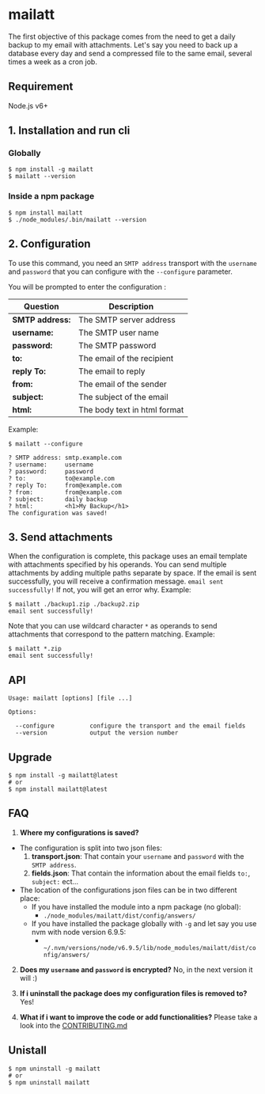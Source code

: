 # mailatt

The first objective of this package comes from the need to get a daily backup to my email with attachments. Let's say you need to back up a database every day and send a compressed file to the same email, several times a week as a cron job.

## Requirement
Node.js v6+

## 1. Installation and run cli

### Globally
```
$ npm install -g mailatt
$ mailatt --version
```

### Inside a npm package
```
$ npm install mailatt
$ ./node_modules/.bin/mailatt --version
```

## 2. Configuration
To use this command, you need an `SMTP address` transport with the `username` and `password` that you can configure with the `--configure` parameter.

You will be prompted to enter the configuration :

Question | Description
--- | ---
**SMTP address:** | The SMTP server address
**username:** | The SMTP user name
**password:** | The SMTP password
**to:** | The email of the recipient
**reply To:** | The email to reply
**from:** | The email of the sender
**subject:** | The subject of the email
**html:** | The body text in html format

Example:

```
$ mailatt --configure

? SMTP address: smtp.example.com
? username:     username
? password:     password
? to:           to@example.com
? reply To:     from@example.com
? from:         from@example.com
? subject:      daily backup
? html:         <h1>My Backup</h1>
The configuration was saved!
```

## 3. Send attachments
When the configuration is complete, this package uses an email template with attachments specified by his operands. You can send multiple attachments by adding multiple paths separate by space. If the email is sent successfully, you will receive a confirmation message. `email sent successfully!` If not, you will get an error why. Example:

```
$ mailatt ./backup1.zip ./backup2.zip
email sent successfully!
```

Note that you can use wildcard character `*` as operands to send attachments that correspond to the pattern matching. Example:
```
$ mailatt *.zip
email sent successfully!
```

## API
```
Usage: mailatt [options] [file ...]

Options:

  --configure          configure the transport and the email fields
  --version            output the version number
```

## Upgrade

```
$ npm install -g mailatt@latest
# or
$ npm install mailatt@latest
```

## FAQ
1. <b>Where my configurations is saved?</b>
  * The configuration is split into two json files:
    1. <b>transport.json</b>: That contain your `username` and `password` with the `SMTP address`.
    2. <b>fields.json</b>: That contain the information about the email fields `to:`, `subject:` ect...
  * The location of the configurations json files can be in two different place:
      - If you have installed the module into a npm package (no global):
         - `./node_modules/mailatt/dist/config/answers/`
      - If you have installed the package globally with `-g` and let say you use nvm with node version 6.9.5:
         - ` ~/.nvm/versions/node/v6.9.5/lib/node_modules/mailatt/dist/config/answers/`

2. <b>Does my `username` and `password` is encrypted?</b>
  No, in the next version it will :)

3. <b>If i uninstall the package does my configuration files is removed to?</b>
  Yes!

3. <b>What if i want to improve the code or add functionalities?</b>
  Please take a look into the [CONTRIBUTING.md](CONTRIBUTING.md)

## Unistall

```
$ npm uninstall -g mailatt
# or
$ npm uninstall mailatt
```
